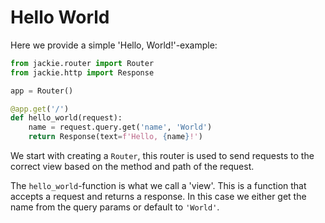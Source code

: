 # Hello World
Here we provide a simple 'Hello, World!'-example:
```python
from jackie.router import Router
from jackie.http import Response

app = Router()

@app.get('/')
def hello_world(request):
    name = request.query.get('name', 'World')
    return Response(text=f'Hello, {name}!')
```

We start with creating a `Router`, this router is used to send requests to the
correct view based on the method and path of the request.

The `hello_world`-function is what we call a 'view'. This is a function that
accepts a request and returns a response. In this case we either get the name
from the query params or default to `'World'`.
